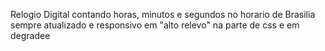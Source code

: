 Relogio Digital contando horas, minutos e segundos no horario de Brasilia sempre atualizado e responsivo em "alto relevo" na parte de css e em degradee
